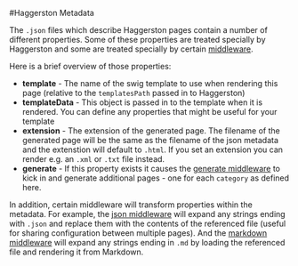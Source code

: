 #Haggerston Metadata

The `.json` files which describe Haggerston pages contain a number of different properties. Some of these properties are treated specially by Haggerston and some are treated specially by certain [middleware](middleware.html). 

Here is a brief overview of those properties:

 * **template** - The name of the swig template to use when rendering this page (relative to the `templatesPath` passed in to Haggerston)
 * **templateData** - This object is passed in to the template when it is rendered. You can define any properties that might be useful for your template
 * **extension** - The extension of the generated page. The filename of the generated page will be the same as the filename of the json metadata and the extenstion will default to `.html`. If you set an extension you can render e.g. an `.xml` or `.txt` file instead.
 * **generate** - If this property exists it causes the [generate middleware](middleware/generate.html) to kick in and generate additional pages - one for each `category` as defined here.

In addition, certain middleware will transform properties within the metadata. For example, the [json middleware](middleware/json.html) will expand any strings ending with `.json` and replace them with the contents of the referenced file (useful for sharing configuration between multiple pages). And the [markdown middleware](middleware/markdown.html) will expand any strings ending in `.md` by loading the referenced file and rendering it from Markdown.